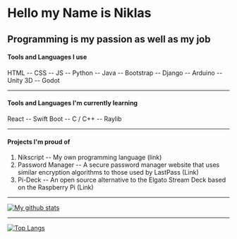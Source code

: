 # Hello my Name is Niklas

## Programming is my passion as well as my job 

#### Tools and Languages I use

HTML -- CSS -- JS -- Python -- Java -- Bootstrap -- Django -- Arduino -- Unity 3D -- Godot

---

#### Tools and Languages I'm currently learning

React -- Swift Boot -- C / C++ -- Raylib

---

#### Projects I'm proud of

1. Nikscript -- My own programming language (link)
2. Password Manager -- A secure password manager website that uses similar encryption algorithms to those used by LastPass (Link)
3. Pi-Deck -- An open source alternative to the Elgato Stream Deck based on the Raspberry Pi (Link)

---

[![My github stats](https://github-readme-stats.vercel.app/api?username=n-ziermann&include_all_commits=true&show_icons=true)](https://github.com/anuraghazra/github-readme-stats)

---

[![Top Langs](https://github-readme-stats.vercel.app/api/top-langs/?username=n-ziermann&layout=compact)](https://github.com/anuraghazra/github-readme-stats)